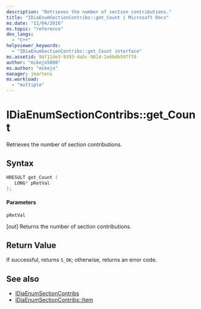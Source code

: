 ```yaml
---
description: "Retrieves the number of section contributions."
title: "IDiaEnumSectionContribs::get_Count | Microsoft Docs"
ms.date: "11/04/2016"
ms.topic: "reference"
dev_langs:
  - "C++"
helpviewer_keywords:
  - "IDiaEnumSectionContribs::get_Count interface"
ms.assetid: 94f11de3-9393-4a5c-9814-2e6bdb597f70
author: "mikejo5000"
ms.author: "mikejo"
manager: jmartens
ms.workload:
  - "multiple"
---
```

# IDiaEnumSectionContribs::get_Count
Retrieves the number of section contributions.

## Syntax

```C++
HRESULT get_Count ( 
   LONG* pRetVal
);
```

#### Parameters
 `pRetVal`

[out] Returns the number of section contributions.

## Return Value
 If successful, returns `S_OK`; otherwise, returns an error code.

## See also
- [IDiaEnumSectionContribs](../../debugger/debug-interface-access/idiaenumsectioncontribs.md)
- [IDiaEnumSectionContribs::Item](../../debugger/debug-interface-access/idiaenumsectioncontribs-item.md)
